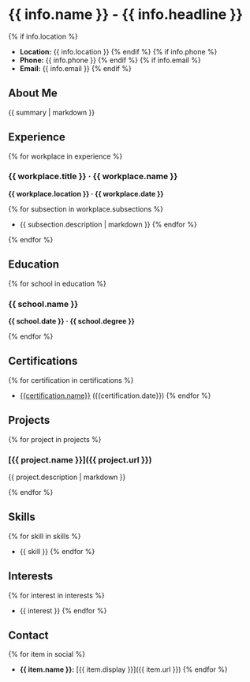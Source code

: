 # {{ info.name }} - {{ info.headline }}

{% if info.location %}
- **Location:** {{ info.location }}
{% endif %}
{% if info.phone %}
- **Phone:** {{ info.phone }}
{% endif %}
{% if info.email %}
- **Email:** {{ info.email }}
{% endif %}

## About Me

{{ summary | markdown }}

## Experience

{% for workplace in experience %}
### {{ workplace.title }} · {{ workplace.name }}

**{{ workplace.location }} · {{ workplace.date }}**

{% for subsection in workplace.subsections %}
- {{ subsection.description | markdown }}
{% endfor %}

{% endfor %}

## Education

{% for school in education %}
### {{ school.name }}

**{{ school.date }} · {{ school.degree }}**

{% endfor %}

## Certifications

{% for certification in certifications %}
  * [{{certification.name}}]({{certification.url}}) ({{certification.date}})
{% endfor %}

## Projects

{% for project in projects %}
### [{{ project.name }}]({{ project.url }})

{{ project.description | markdown }}

{% endfor %}

## Skills

{% for skill in skills %}
- {{ skill }}
{% endfor %}

## Interests

{% for interest in interests %}
- {{ interest }}
{% endfor %}

## Contact

{% for item in social %}
- **{{ item.name }}:** [{{ item.display }}]({{ item.url }})
{% endfor %}
